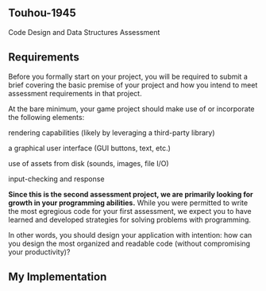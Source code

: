 ## Touhou-1945
Code Design and Data Structures Assessment

## Requirements
Before you formally start on your project, you will be required to submit a brief covering the basic premise of your project and how you intend to meet assessment requirements in that project.

At the bare minimum, your game project should make use of or incorporate the following elements:

rendering capabilities (likely by leveraging a third-party library)

a graphical user interface (GUI buttons, text, etc.)

use of assets from disk (sounds, images, file I/O)

input-checking and response

**Since this is the second assessment project, we are primarily looking for growth in your programming abilities.** While you were permitted to write the most egregious code for your first assessment, we expect you to have learned and developed strategies for solving problems with programming.

In other words, you should design your application with intention: how can you design the most organized and readable code (without compromising your productivity)?

## My Implementation
